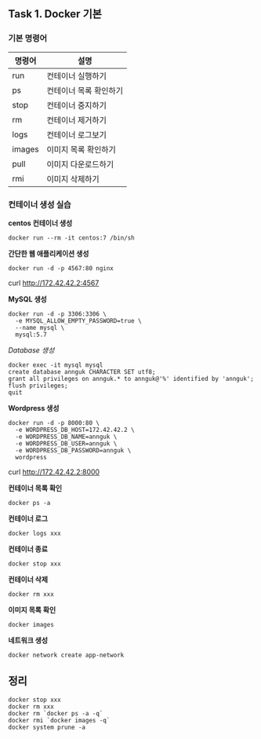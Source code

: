 ## Task 1. Docker 기본

### 기본 명령어

| 명령어  |  설명  |
|---|---|
| run | 컨테이너 실행하기 |
| ps | 컨테이너 목록 확인하기 |
| stop | 컨테이너 중지하기 |
| rm | 컨테이너 제거하기 |
| logs | 컨테이너 로그보기 |
| images | 이미지 목록 확인하기 |
| pull | 이미지 다운로드하기 |
| rmi | 이미지 삭제하기 |

### 컨테이너 생성 실습

**centos 컨테이너 생성**

```
docker run --rm -it centos:7 /bin/sh
```

**간단한 웹 애플리케이션 생성**

```
docker run -d -p 4567:80 nginx
```

curl http://172.42.42.2:4567

**MySQL 생성**

```
docker run -d -p 3306:3306 \
  -e MYSQL_ALLOW_EMPTY_PASSWORD=true \
  --name mysql \
  mysql:5.7
```

*Database 생성*

```
docker exec -it mysql mysql
create database annguk CHARACTER SET utf8;
grant all privileges on annguk.* to annguk@'%' identified by 'annguk';
flush privileges;
quit
```

**Wordpress 생성**

```
docker run -d -p 8000:80 \
  -e WORDPRESS_DB_HOST=172.42.42.2 \
  -e WORDPRESS_DB_NAME=annguk \
  -e WORDPRESS_DB_USER=annguk \
  -e WORDPRESS_DB_PASSWORD=annguk \
  wordpress
```

curl http://172.42.42.2:8000

**컨테이너 목록 확인**

```
docker ps -a
```

**컨테이너 로그**

```
docker logs xxx
```

**컨테이너 종료**

```
docker stop xxx
```

**컨테이너 삭제**

```
docker rm xxx
```

**이미지 목록 확인**

```
docker images
```

**네트워크 생성**

```
docker network create app-network
```

## 정리

```
docker stop xxx
docker rm xxx
docker rm `docker ps -a -q`
docker rmi `docker images -q`
docker system prune -a
```
